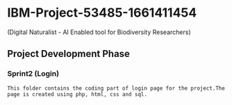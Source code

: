 # IBM-Project-53485-1661411454
(Digital Naturalist - AI Enabled tool for Biodiversity Researchers)

## Project Development Phase
### Sprint2 (Login)
    
    This folder contains the coding part of login page for the project.The page is created using php, html, css and sql.
